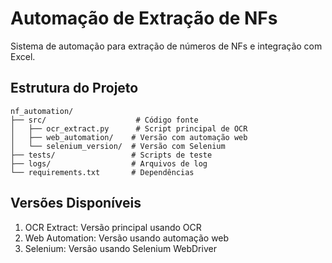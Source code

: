 # Automação de Extração de NFs

Sistema de automação para extração de números de NFs e integração com Excel.

## Estrutura do Projeto

```
nf_automation/
├── src/                    # Código fonte
│   ├── ocr_extract.py      # Script principal de OCR
│   ├── web_automation/    # Versão com automação web
│   └── selenium_version/  # Versão com Selenium
├── tests/                 # Scripts de teste
├── logs/                  # Arquivos de log
└── requirements.txt       # Dependências
```

## Versões Disponíveis

1. OCR Extract: Versão principal usando OCR
2. Web Automation: Versão usando automação web
3. Selenium: Versão usando Selenium WebDriver
